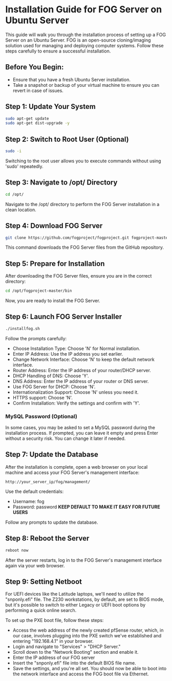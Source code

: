 # Installation Guide for FOG Server on Ubuntu Server

This guide will walk you through the installation process of setting up a FOG Server on an Ubuntu Server. FOG is an open-source cloning/imaging solution used for managing and deploying computer systems. Follow these steps carefully to ensure a successful installation.

## Before You Begin:

- Ensure that you have a fresh Ubuntu Server installation.
- Take a snapshot or backup of your virtual machine to ensure you can revert in case of issues.

## Step 1: Update Your System

```bash
sudo apt-get update
sudo apt-get dist-upgrade -y
```

## Step 2: Switch to Root User (Optional)

```bash
sudo -i
```

Switching to the root user allows you to execute commands without using 'sudo' repeatedly.

## Step 3: Navigate to /opt/ Directory

```bash
cd /opt/
```

Navigate to the /opt/ directory to perform the FOG Server installation in a clean location.

## Step 4: Download FOG Server

```bash
git clone https://github.com/fogproject/fogproject.git fogproject-master
```

This command downloads the FOG Server files from the GitHub repository.

## Step 5: Prepare for Installation

After downloading the FOG Server files, ensure you are in the correct directory:

```bash
cd /opt/fogproject-master/bin
```

Now, you are ready to install the FOG Server.

## Step 6: Launch FOG Server Installer

```bash
./installfog.sh
```

Follow the prompts carefully:

- Choose Installation Type: Choose 'N' for Normal installation.
- Enter IP Address: Use the IP address you set earlier.
- Change Network Interface: Choose 'N' to keep the default network interface.
- Router Address: Enter the IP address of your router/DHCP server.
- DHCP Handling of DNS: Choose 'Y'.
- DNS Address: Enter the IP address of your router or DNS server.
- Use FOG Server for DHCP: Choose 'N'.
- Internationalization Support: Choose 'N' unless you need it.
- HTTPS support: Choose 'N'.
- Confirm Installation: Verify the settings and confirm with 'Y'.

### MySQL Password (Optional)

In some cases, you may be asked to set a MySQL password during the installation process. If prompted, you can leave it empty and press Enter without a security risk. You can change it later if needed.

## Step 7: Update the Database

After the installation is complete, open a web browser on your local machine and access your FOG Server's management interface:

```
http://your_server_ip/fog/management/
```

Use the default credentials:

- Username: fog
- Password: password
  **KEEP DEFAULT TO MAKE IT EASY FOR FUTURE USERS**

Follow any prompts to update the database.

## Step 8: Reboot the Server

```bash
reboot now
```

After the server restarts, log in to the FOG Server's management interface again via your web browser.

## Step 9: Setting Netboot

For UEFI devices like the Latitude laptops, we'll need to utilize the "snponly.efi" file. The Z230 workstations, by default, are set to BIOS mode, but it's possible to switch to either Legacy or UEFI boot options by performing a quick online search.

To set up the PXE boot file, follow these steps:

- Access the web address of the newly created pfSense router, which, in our case, involves plugging into the PXE switch we've established and entering "192.168.4.1" in your browser.
- Login and navigate to "Services" > "DHCP Server."
- Scroll down to the "Network Booting" section and enable it.
- Enter the IP address of our FOG server
- Insert the "snponly.efi" file into the default BIOS file name.
- Save the settings, and you're all set. You should now be able to boot into the network interface and access the FOG boot file via Ethernet.